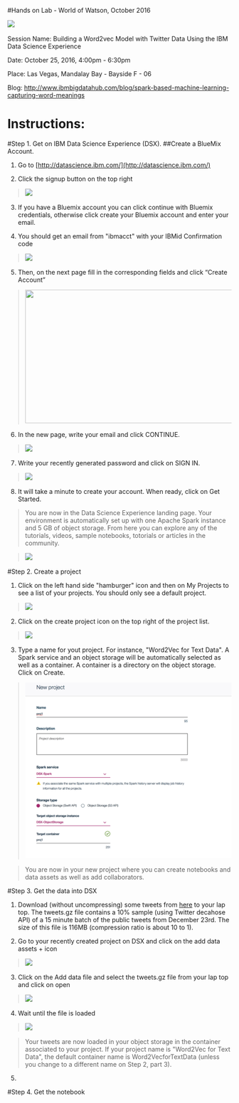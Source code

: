 #Hands on Lab - World of Watson, October 2016

 <img src="https://github.com/IBMDataScience/word2vec/blob/master/images/w2v-ibm-design.png"/>

Session Name: Building a Word2vec Model with Twitter Data Using the IBM Data Science Experience

Date: October 25, 2016, 4:00pm - 6:30pm

Place: Las Vegas, Mandalay Bay - Bayside F - 06

Blog: http://www.ibmbigdatahub.com/blog/spark-based-machine-learning-capturing-word-meanings

# Instructions:

#Step 1. Get on IBM Data Science Experience (DSX).
##Create a BlueMix Account.

1.  Go to [http://datascience.ibm.com/](http://datascience.ibm.com/)

2.  Click the signup button on the top right

 > <img src="https://github.com/ibmdataworks/datafirst/raw/master/datascientist/media/DSX Sign On.png">

3. If you have a Bluemix account you can click continue with Bluemix credentials, otherwise click create your Bluemix account and enter your email. 

4. You should get an email from "ibmacct" with your IBMid Confirmation code

 >  <img src="https://github.com/IBMDataScience/word2vec/blob/master/images/confirmation-code.png"/>

5. Then, on the next page fill in the corresponding fields and click “Create Account”

 > <img src="https://github.com/ibmdataworks/datafirst/blob/master/appdeveloper/media/image3.png" width="624" height="300" />

6. In the new page, write your email and click CONTINUE. 

>  <img src="https://github.com/IBMDataScience/word2vec/blob/master/images/enter-email.png"/>

7. Write your recently generated password and click on SIGN IN.

>  <img src="https://github.com/IBMDataScience/word2vec/blob/master/images/enter-password.png"/>

8. It will take a minute to create your account. When ready, click on Get Started.

 > You are now in the Data Science Experience landing page. Your environment is automatically set up with one Apache Spark instance and 5 GB of object storage. From here you can explore any of the tutorials, videos, sample notebooks, totorials or articles in the community.

>  <img src="https://github.com/IBMDataScience/word2vec/blob/master/images/landing.png"/>

#Step 2. Create a project 

1. Click on the left hand side "hamburger" icon and then on My Projects to see a list of your projects. You should only see a default project.

>  <img src="https://github.com/IBMDataScience/word2vec/blob/master/images/my-projects.png"/>

2. Click on the create project icon on the top right of the project list. 

>  <img src="https://github.com/IBMDataScience/word2vec/blob/master/images/create-new-project.png"/>

3. Type a name for yout project. For instance, "Word2Vec for Text Data". A Spark service and an object storage will be automatically selected as well as a container. A container is a directory on the object storage. Click on Create.

>  <img src="https://github.com/IBMDataScience/word2vec/blob/master/images/new-project.png"/>

 > You are now in your new project where you can create notebooks and data assets as well as add collaborators.

#Step 3. Get the data into DSX 

1. Download (without uncompressing) some tweets from [here](https://www.dropbox.com/sh/82rrk8di2nouf0x/AAAIMc6J9rWpu08UBLhLbHXEa?dl=0) to your lap top. The tweets.gz file contains a 10% sample (using Twitter decahose API) of a 15 minute batch of the public tweets from December 23rd. The size of this file is 116MB (compression ratio is about 10 to 1).

2. Go to your recently created project on DSX and click on the add data assets + icon

>  <img src="https://github.com/IBMDataScience/word2vec/blob/master/images/add-data-asset.png"/>

3. Click on the Add data file and select the tweets.gz file from your lap top and click on open

>  <img src="https://github.com/IBMDataScience/word2vec/blob/master/images/add-file.png"/>

4. Wait until the file is loaded

>  <img src="https://github.com/IBMDataScience/word2vec/blob/master/images/data-loading.png"/>

 > Your tweets are now loaded in your object storage in the container associated to your project. If your project name is "Word2Vec for Text Data", the default container name is Word2VecforTextData (unless you change to a different name on Step 2, part 3).
 
5.  

#Step 4. Get the notebook
